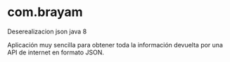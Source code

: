 # com.brayam
Deserealizacion json java 8

Aplicación muy sencilla para obtener toda la información devuelta por una API de internet en formato JSON.
